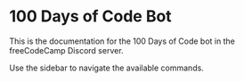# 100 Days of Code Bot

This is the documentation for the 100 Days of Code bot in the freeCodeCamp Discord server.

Use the sidebar to navigate the available commands.
